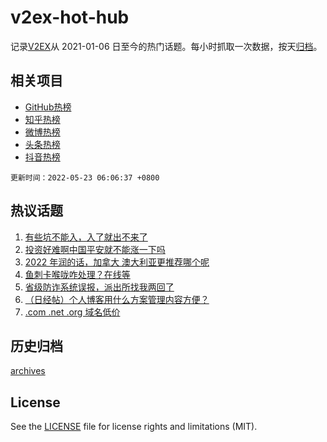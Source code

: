 # v2ex-hot-hub

 记录[V2EX](https://www.v2ex.com/)从 2021-01-06 日至今的热门话题。每小时抓取一次数据，按天[归档](archives)。
 
 ## 相关项目

- [GitHub热榜](https://github.com/snaildev/github-hot-hub)
- [知乎热榜](https://github.com/snaildev/zhihu-hot-hub)
- [微博热榜](https://github.com/snaildev/weibo-hot-hub)
- [头条热榜](https://github.com/snaildev/toutiao-hot-hub)
- [抖音热榜](https://github.com/snaildev/douyin-hot-hub)


 `更新时间：2022-05-23 06:06:37 +0800`

## 热议话题

1. [有些坑不能入，入了就出不来了](https://www.v2ex.com/t/854427)
1. [投资好难啊中国平安就不能涨一下吗](https://www.v2ex.com/t/854449)
1. [2022 年润的话，加拿大 澳大利亚更推荐哪个呢](https://www.v2ex.com/t/854432)
1. [鱼刺卡喉咙咋处理？在线等](https://www.v2ex.com/t/854545)
1. [省级防诈系统误报，派出所找我两回了](https://www.v2ex.com/t/854467)
1. [（日经帖）个人博客用什么方案管理内容方便？](https://www.v2ex.com/t/854446)
1. [.com .net .org 域名低价](https://www.v2ex.com/t/854442)

## 历史归档

[archives](archives)

## License

See the [LICENSE](LICENSE) file for license rights and limitations (MIT).
